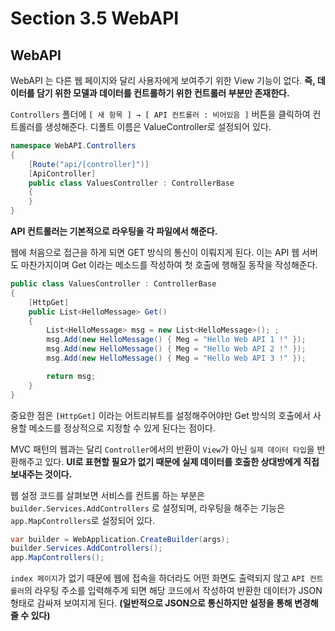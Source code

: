 # Section 3.5 WebAPI
## WebAPI


WebAPI 는 다른 웹 페이지와 달리 사용자에게 보여주기 위한 View 기능이 없다. **즉, 데이터를 담기 위한 모델과 데이터를 컨트롤하기 위한 컨트롤러 부분만 존재한다.**

`Controllers` 폴더에 `[ 새 항목 ] → [ API 컨트롤러 : 비어있음 ]` 버튼을 클릭하여 컨트롤러를 생성해준다. 디폴트 이름은 ValueController로 설정되어 있다.

```csharp
namespace WebAPI.Controllers
{
    [Route("api/[controller]")]
    [ApiController]
    public class ValuesController : ControllerBase
    {
    }
}
```

**API 컨트롤러는 기본적으로 라우팅을 각 파일에서 해준다.** 

웹에 처음으로 접근을 하게 되면 GET 방식의 통신이 이뤄지게 된다. 이는 API 웹 서버도 마찬가지이며 Get 이라는 메소드를 작성하여 첫 호출에 행해질 동작을 작성해준다.

```csharp
public class ValuesController : ControllerBase
{
    [HttpGet]
    public List<HelloMessage> Get()
    {
        List<HelloMessage> msg = new List<HelloMessage>(); ;
        msg.Add(new HelloMessage() { Meg = "Hello Web API 1 !" });
        msg.Add(new HelloMessage() { Meg = "Hello Web API 2 !" });
        msg.Add(new HelloMessage() { Meg = "Hello Web API 3 !" });

        return msg;
    }
}
```

중요한 점은 `[HttpGet]` 이라는 어트리뷰트를 설정해주어야만 Get 방식의 호출에서 사용할 메소드를 정상적으로 지정할 수 있게 된다는 점이다.

MVC 패턴의 웹과는 달리 `Controller`에서의 반환이 `View`가 아닌 `실제 데이터 타입`을 반환해주고 있다. **UI로 표현할 필요가 없기 때문에 실제 데이터를 호출한 상대방에게 직접 보내주는 것이다.**

웹 설정 코드를 살펴보면 서비스를 컨트롤 하는 부분은 `builder.Services.AddControllers` 로 설정되며, 라우팅을 해주는 기능은 `app.MapControllers`로 설정되어 있다.

```csharp
var builder = WebApplication.CreateBuilder(args);
builder.Services.AddControllers();
app.MapControllers();
```

`index 페이지`가 없기 때문에 웹에 접속을 하더라도 어떤 화면도 출력되지 않고 `API 컨트롤러`의 라우팅 주소를 입력해주게 되면 해당 코드에서 작성하여 반환한 데이터가 JSON 형태로 감싸져 보여지게 된다. **(일반적으로 JSON으로 통신하지만 설정을 통해 변경해줄 수 있다)**